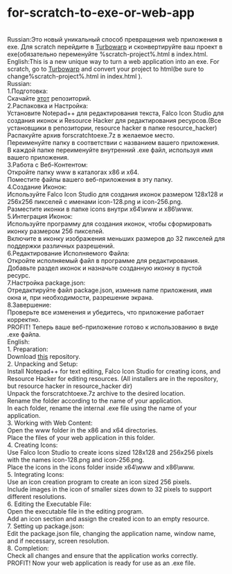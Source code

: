 # for-scratch-to-exe-or-web-app
<BR>Russian:Это новый уникальный способ превращения web приложения в exe. Для scratch перейдите в <a href="https://packager.turbowarp.org/">Turbowarp</a> и сконвертируйте ваш проект в exe(обязательно переменуйте %scratch-project%.html в index.html.
<BR>English:This is a new unique way to turn a web application into an exe. For scratch, go to <a href="https://packager.turbowarp.org/">Turbowarp</a> and convert your project to html(be sure to change%scratch-project%.html in index.html ).
<BR>Russian:
<BR>1.Подготовка:
<BR>Скачайте <a href="https://github.com/Dobroposter/scratch-to-exe-or-web-app">этот</a> репозиторий.
<BR>2.Распаковка и Настройка:
<BR>Установите Notepad++ для редактирования текста, Falco Icon Studio для создания иконок и Resource Hacker для редактирования ресурсов.(Все установщики в репозитории, resource hacker в папке resource_hacker)
<BR>Распакуйте архив forscratchtoexe.7z в желаемое место.
<BR>Переименуйте папку в соответствии с названием вашего приложения.
<BR>В каждой папке переименуйте внутренний .exe файл, используя имя вашего приложения.
<BR>3.Работа с Веб-Контентом:
<BR>Откройте папку www в каталогах x86 и x64.
<BR>Поместите файлы вашего веб-приложения в эту папку.
<BR>4.Создание Иконок:
<BR>Используйте Falco Icon Studio для создания иконок размером 128x128 и 256x256 пикселей с именами icon-128.png и icon-256.png.
<BR>Разместите иконки в папке icons внутри x64\www и x86\www.
<BR>5.Интеграция Иконок:
<BR>Используйте программу для создания иконок, чтобы сформировать иконку размером 256 пикселей.
<BR>Включите в иконку изображения меньших размеров до 32 пикселей для поддержки различных разрешений.
<BR>6.Редактирование Исполняемого Файла:
<BR>Откройте исполняемый файл в программе для редактирования.
<BR>Добавьте раздел иконок и назначьте созданную иконку в пустой ресурс.
<BR>7.Настройка package.json:
<BR>Отредактируйте файл package.json, изменив name приложения, имя окна и, при необходимости, разрешение экрана.
<BR>8.Завершение:
<BR>Проверьте все изменения и убедитесь, что приложение работает корректно.
<BR>PROFIT! Теперь ваше веб-приложение готово к использованию в виде .exe файла.
<BR>English:
<BR>1. Preparation:
<BR>Download <a href="https://github.com/Dobroposter/scratch-to-exe-or-web-app">this</a> repository.
<BR>2. Unpacking and Setup:
<BR>Install Notepad++ for text editing, Falco Icon Studio for creating icons, and Resource Hacker for editing resources. (All installers are in the repository,  but resource hacker in resource_hacker dir)
<BR>Unpack the forscratchtoexe.7z archive to the desired location.
<BR>Rename the folder according to the name of your application.
<BR>In each folder, rename the internal .exe file using the name of your application.
<BR>3. Working with Web Content:
<BR>Open the www folder in the x86 and x64 directories.
<BR>Place the files of your web application in this folder.
<BR>4. Creating Icons:
<BR>Use Falco Icon Studio to create icons sized 128x128 and 256x256 pixels with the names icon-128.png and icon-256.png.
<BR>Place the icons in the icons folder inside x64\www and x86\www.
<BR>5. Integrating Icons:
<BR>Use an icon creation program to create an icon sized 256 pixels.
<BR>Include images in the icon of smaller sizes down to 32 pixels to support different resolutions.
<BR>6. Editing the Executable File:
<BR>Open the executable file in the editing program.
<BR>Add an icon section and assign the created icon to an empty resource.
<BR>7. Setting up package.json:
<BR>Edit the package.json file, changing the application name, window name, and if necessary, screen resolution.
<BR>8. Completion:
<BR>Check all changes and ensure that the application works correctly.
<BR>PROFIT! Now your web application is ready for use as an .exe file.
